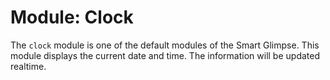 # Module: Clock

The `clock` module is one of the default modules of the Smart Glimpse.
This module displays the current date and time. The information will be updated realtime.

